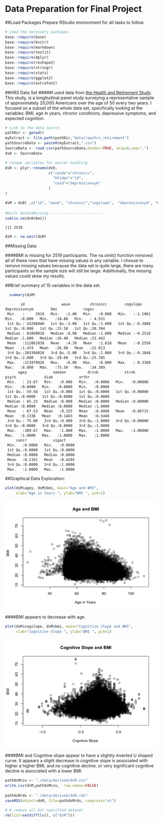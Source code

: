 # Data Preparation for Final Project
<!-- for more options study http://rmarkdown.rstudio.com/html_document_format.html  -->
<!-- The report is produced from
REPOSITORY: the-name-of-the-repository
BRANCH: the-name-of-the-branch
PATH: ../Reports/
-->

<!--  Set the working directory to the repository's base directory; this assumes the report is nested inside of only one directory.-->


<!-- Set the report-wide options, and point to the external script file. -->


##Load Packages
Prepare RStudio environment for all tasks to follow.

```r
# Load the necessary packages.
base::require(base)
base::require(knitr)
base::require(markdown)
base::require(testit)
base::require(dplyr)
base::require(reshape2)
base::require(stringr)
base::require(stats)
base::require(ggplot2)
base::require(extrafont)
```

##HRS Data Set
#####I used data from [the Health and Retirement Study](http://hrsonline.isr.umich.edu/).  This study, is a longitudinal panel study surveying a representative sample of approximately 20,000 Americans over the age of 50 every two years. I focused on a subset of the whole data set, specifically looking at the variables: BMI, age in years, chronic conditions, depressive symptoms,  and expected cognition.



```r
# Link to the data source 
pathDir <- getwd()
myExtract <- file.path(pathDir,"data/raw/hrs_retirement")
pathSourceData <- paste0(myExtract,".csv") 
SourceData <- read.csv(pathSourceData,header=TRUE, skip=0,sep=",")
ds0 <- SourceData
```


```r
# rename variables for easier handling
ds0 <- plyr::rename(ds0, 
                    c("conde"="chronicc",
                      "hhidpn"="id",
                      "cesd"="depressivesym"
                    )
)
```


```r
dsM = ds0[ ,c("id", "wave", "chronicc","cogslope",  "depressivesym", "bmi", "cogsc", "agey", "smoken", "drink", "strok", "psych", "diab", "arthr", "cancr", "vigact")]

#knitr DeleteMissing ------------------------
sum(is.na(ds0$bmi))
```

```
[1] 2519
```

```r
dsM <- na.omit(dsM)
```
##Missing Data

####BMI is missing for 2519 participants.  The na.omit() function removed all of these rows that have missing values in any variable. I choose to remove missing values because the data set is quite large, there are many participants so the sample size will still be large.  Additionally, the missing values could skew my results.


##Brief summary of 15 variables in the data set.

```r
  summary(dsM)
```

```
       id                 wave         chronicc        cogslope       depressivesym        bmi            cogsc       
 Min.   :     2010   Min.   :2.00   Min.   :0.000   Min.   :-1.1961   Min.   :0.000   Min.   :10.80   Min.   : 4.531  
 1st Qu.: 43298040   1st Qu.:3.00   1st Qu.:1.000   1st Qu.:-0.3088   1st Qu.:0.000   1st Qu.:23.50   1st Qu.:20.394  
 Median : 81850010   Median :4.00   Median :1.000   Median :-0.2510   Median :1.000   Median :26.40   Median :23.442  
 Mean   :112861038   Mean   :4.39   Mean   :1.618   Mean   :-0.2556   Mean   :1.474   Mean   :26.98   Mean   :22.813  
 3rd Qu.:203394020   3rd Qu.:5.00   3rd Qu.:2.000   3rd Qu.:-0.1848   3rd Qu.:2.000   3rd Qu.:29.60   3rd Qu.:25.785  
 Max.   :213479020   Max.   :6.00   Max.   :8.000   Max.   : 0.3368   Max.   :8.000   Max.   :75.50   Max.   :34.369  
      agey            smoken          drink            strok             psych             diab            arthr       
 Min.   : 23.67   Min.   :0.000   Min.   :0.0000   Min.   :0.00000   Min.   :0.0000   Min.   :0.0000   Min.   :0.0000  
 1st Qu.: 59.58   1st Qu.:0.000   1st Qu.:0.0000   1st Qu.:0.00000   1st Qu.:0.0000   1st Qu.:0.0000   1st Qu.:0.0000  
 Median : 65.33   Median :0.000   Median :0.0000   Median :0.00000   Median :0.0000   Median :0.0000   Median :1.0000  
 Mean   : 67.53   Mean   :0.155   Mean   :0.4808   Mean   :0.06715   Mean   :0.1338   Mean   :0.1463   Mean   :0.5446  
 3rd Qu.: 75.00   3rd Qu.:0.000   3rd Qu.:1.0000   3rd Qu.:0.00000   3rd Qu.:0.0000   3rd Qu.:0.0000   3rd Qu.:1.0000  
 Max.   :109.67   Max.   :1.000   Max.   :1.0000   Max.   :2.00000   Max.   :1.0000   Max.   :1.0000   Max.   :1.0000  
     cancr            vigact      
 Min.   :0.0000   Min.   :0.0000  
 1st Qu.:0.0000   1st Qu.:0.0000  
 Median :0.0000   Median :0.0000  
 Mean   :0.1161   Mean   :0.4205  
 3rd Qu.:0.0000   3rd Qu.:1.0000  
 Max.   :1.0000   Max.   :1.0000  
```

##Graphical Data Exploration:



```r
plot(dsM$agey, dsM$bmi, main="Age and BMI", 
     xlab="Age in Years ", ylab="BMI ", pch=1)
```

![](figure_rmd/BasicGraph1-1.png) 

####BMI appears to decrease with age.





```r
plot(dsM$cogslope, dsM$bmi, main="Cognitive Slope and BMI", 
     xlab="Cognitive Slope ", ylab="BMI ", pch=1)
```

![](figure_rmd/BasicGraph2-1.png) 

####BMI and Cognitive slope appear to have a slightly inverted U shaped curve. It appears a slight decrease in cognitive slope is associated with higher a higher BMI, and no cognitive decline, or very significant cognitive decline is associated with a lower BMI.



```r
pathdsMcsv <- "./data/derived/dsM.csv"
write.csv(dsM,pathdsMcsv,  row.names=FALSE)

pathdsMrds <- "./data/derived/dsM.rds"
saveRDS(object=dsM, file=pathdsMrds, compress="xz")
```


```r
# # remove all but specified dataset
rm(list=setdiff(ls(), c("dsM")))
```


